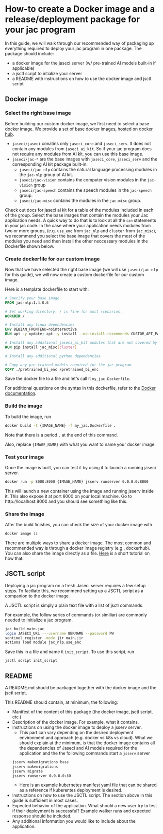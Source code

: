 # How-to create a Docker image and a release/deployment package for your jac program

In this guide, we will walk through our recommended way of packaging up everything required to deploy your jac program in one package.
The package should include:
* a docker image for the jaseci server (w/ pre-trained AI models built-in if applicable)
* a jsctl script to intialize your server
* a README with instructions on how to use the docker image and jsctl script

## Docker image
### Select the right base image
Before building our custom docker image, we first need to select a base docker image.
We provide a set of base docker images, hosted on [docker hub](https://hub.docker.com/u/jaseci).
* `jaseci/jaseci` conatins only `jaseci_core` and `jaseci_serv`. It does not contain any modules from `jaseci_ai_kit`. So if your jac program does not require any modules from AI kit, you can use this base image.
* `jaseci/jac-*` are the base images with `jaseci_core`, `jaseci_serv` and the corresponding AI kit package built-in.
    * `jaseci/jac-nlp` contains the natural language processing modules in the `jac-nlp` group of AI kit.
    * `jaseci/jac-vision` contains the computer vision modules in the `jac-vision` group
    * `jaseci/jac-speech` contains the speech modules in the `jac-speech` group.
    * `jaseci/jac-misc` contains the modules in the `jac-misc` group.

Check out docs for jaseci ai kit for a table of the modules included in each of the group.
Select the base images that contain the modules your Jac application needs.
A quick way to do that is to look at all the `can` statements in your jac code.
In the case where your application needs modules from two or more groups, (e.g. `use_enc` from `jac_nlp` and `cluster` from `jac_misc`), we recommend you select the base image that covers the most of the modules you need and then install the other neccessary modules in the Dockerfile shown below.


### Create dockerfile for our custom image
Now that we have selected the right base image (we will use `jaseci/jac-nlp` for this guide), we will now create a custom dockerfile for our custom image.

Here is a template dockerfile to start with:

```dockerfile
# Specify your base image
FROM jac-nlp:1.4.0.6

# Set working directory. / is fine for most scenarios.
WORKDIR /

# Install any linux dependencies
ENV DEBIAN_FRONTEND=nointeractive
RUN apt -y update; apt -y install --no-install-recommends CUSTOM_APT_PACKAGES_GO_HERE

# Install any additional jaseci_ai_kit modules that are not covered by the base image
RUN pip install jac_misc[cluster]

# Install any additional python dependencies

# Copy any pre-trained models required for the jac program.
COPY ./pretrained_bi_enc /pretrained_bi_enc
```
Save the docker file to a file and let's call it `my_jac.Dockerfile`.

For additional questions on the syntax in this dockerfile, refer to the [Docker documentation](https://docs.docker.com/engine/reference/builder/).

### Build the image
To build the image, run
```bash
docker build -t {IMAGE_NAME} -f my_jac.Dockerfile .
```
Note that there is a period `.` at the end of this command.

Also, replace `{IMAGE_NAME}` with what you want to name your docker image.

### Test your image
Once the image is built, you can test it by using it to launch a running jaseci server.
```bash
docker run -p 8000:8000 {IMAGE_NAME} jsserv runserver 0.0.0.0:8000
```
This will launch a new container using the image and running jsserv inside it.
This also expose it at port 8000 on your local machine.
Go to http://localhost:8000 and you should see something like this.

### Share the image
After the build finishes, you can check the size of your docker image with
```bash
docker image ls
```

There are multiple ways to share a docker image.
The most common and recommended way is through a docker image registry (e.g., dockerhub).
You can also share the image directly as a file.
[Here](https://medium.com/@sanketmeghani/docker-transferring-docker-images-without-registry-2ed50726495f) is a short tutorial on how that.

## JSCTL script
Deploying a jac program on a fresh Jaseci server requires a few setup steps.
To faciliate this, we recommend setting up a JSCTL script as a companion to the docker image.

A JSCTL script is simply a plain text file with a list of jsctl commands.

For example, the follow series of commands (or similiar) are commonly needed to initialize a jac program.

```bash
jac build main.jac
login JASECI_URL ---username UERNAME --password PW
sentinel register -mode jir main.jir
actions load module jac_nlp.use_enc
```

Save this in a file and name it `init_script`. To use this script, run
```bash
jsctl script init_script
```

## README
A README.md should be packaged together with the docker image and the jsctl script.

This README should contain, at minimum, the following:
* Manifest of the content of this package (the docker image, jsctl script, etc.)
* Description of the docker image. For example, what it contains.
* Instructions on using the docker image to deploy a jsserv server.
    * This part can vary depending on the desired deployment environment and approach (e.g. docker vs k8s vs cloud). What we should explain at the minimum, is that the docker image contains all the dependencies of Jaseci and AI models required for the application and the the following commands start a `jsserv` server
    ```bash
    jsserv makemigrations base
    jsserv makemigrations
    jsserv migrate
    jsserv runserver 0.0.0.0:80
    ```
    * [Here](https://github.com/Jaseci-Labs/jaseci/blob/main/scripts/jaseci.yaml) is an example kubernetes manifest yaml file that can be shared as a reference if kuberentes deployment is desired.
* Instructions on how to use the JSCTL script. The section above in this guide is sufficient in most cases.
* Expected behavior of the application. What should a new user try to test if their deployment is successful? Example walker runs and expected response should be included.
* Any additional information you would like to include about the application.
